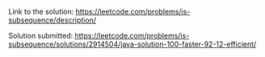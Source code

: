 Link to the solution: https://leetcode.com/problems/is-subsequence/description/

Solution submitted: https://leetcode.com/problems/is-subsequence/solutions/2914504/java-solution-100-faster-92-12-efficient/